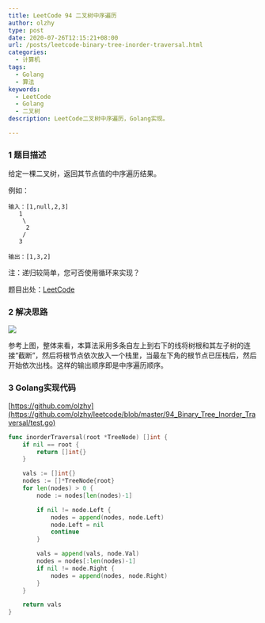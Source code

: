 ```yaml
---
title: LeetCode 94 二叉树中序遍历
author: olzhy
type: post
date: 2020-07-26T12:15:21+08:00
url: /posts/leetcode-binary-tree-inorder-traversal.html
categories:
  - 计算机
tags:
  - Golang
  - 算法
keywords:
  - LeetCode
  - Golang
  - 二叉树
description: LeetCode二叉树中序遍历，Golang实现。

---
```

### 1 题目描述
  
给定一棵二叉树，返回其节点值的中序遍历结果。

例如：
  
```
输入：[1,null,2,3]
   1
    \
     2
    /
   3

输出：[1,3,2]
```

注：递归较简单，您可否使用循环来实现？

题目出处：[LeetCode](https://leetcode.com/problems/binary-tree-inorder-traversal/)

### 2 解决思路

![](https://olzhy.github.io/static/images/uploads/2020/07/leetcode-binary-tree-inorder-traversal.png#center)

参考上图，整体来看，本算法采用多条自左上到右下的线将树根和其左子树的连接“截断”，然后将根节点依次放入一个栈里，当最左下角的根节点已压栈后，然后开始依次出栈。这样的输出顺序即是中序遍历顺序。

### 3 Golang实现代码

[https://github.com/olzhy](https://github.com/olzhy/leetcode/blob/master/94_Binary_Tree_Inorder_Traversal/test.go)

```go
func inorderTraversal(root *TreeNode) []int {
	if nil == root {
		return []int{}
	}

	vals := []int{}
	nodes := []*TreeNode{root}
	for len(nodes) > 0 {
		node := nodes[len(nodes)-1]

		if nil != node.Left {
			nodes = append(nodes, node.Left)
			node.Left = nil
			continue
		}

		vals = append(vals, node.Val)
		nodes = nodes[:len(nodes)-1]
		if nil != node.Right {
			nodes = append(nodes, node.Right)
		}
	}

	return vals
}
```